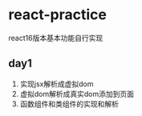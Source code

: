 # react-practice
react16版本基本功能自行实现
## day1
1. 实现jsx解析成虚拟dom
2. 虚拟dom解析成真实dom添加到页面
3. 函数组件和类组件的实现和解析
